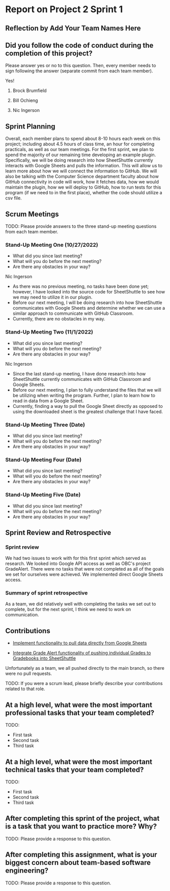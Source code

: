 # Report on Project 2 Sprint 1

## Reflection by Add Your Team Names Here

## Did you follow the code of conduct during the completion of this project?

Please answer yes or no to this question. Then, every member needs to sign following the answer (separate commit from each team member).

Yes!

1. Brock Brumfield

2. Bill Ochieng

3. Nic Ingerson

## Sprint Planning

Overall, each member plans to spend about 8-10 hours each week on this project; including about 4.5 hours of class time, an hour for completing practicals, as well as our team meetings. For the first sprint, we plan to spend the majority of our remaining time developing an example plugin. Specifically, we will be doing research into how SheetShuttle currently interacts with Google Sheets and pulls the information. This will allow us to learn more about how we will connect the information to GitHub. We will also be talking with the Computer Science department faculty about how GitHub connectivity in code will work, how it fetches data, how we would maintain the plugin, how we will deploy to GitHub, how to run tests for this program (if we need to in the first place), whether the code should utilize a csv file.

## Scrum Meetings

TODO: Please provide answers to the three stand-up meeting questions from each team member.

### Stand-Up Meeting One (10/27/2022)

- What did you since last meeting?
- What will you do before the next meeting?
- Are there any obstacles in your way?

Nic Ingerson
- As there was no previous meeting, no tasks have been done yet; however, I have looked into the source code for SheetShuttle to see how we may need to utilize it in our plugin.
- Before our next meeting, I will be doing research into how SheetShuttle communicates with Google Sheets and determine whether we can use a similar approach to communicate with GitHub Classroom.
- Currently, there are no obstacles in my way.

### Stand-Up Meeting Two (11/1/2022)

- What did you since last meeting?
- What will you do before the next meeting?
- Are there any obstacles in your way?

Nic Ingerson
- Since the last stand-up meeting, I have done research into how SheetShuttle currently communicates with GitHub Classroom and Google Sheets.
- Before our next meeting, I plan to fully understand the files that we will be utilizing when writing the program. Further, I plan to learn how to read in data from a Google Sheet.
- Currently, finding a way to pull the Google Sheet directly as opposed to using the downloaded sheet is the greatest challenge that I have faced.

### Stand-Up Meeting Three (Date)

- What did you since last meeting?
- What will you do before the next meeting?
- Are there any obstacles in your way?

### Stand-Up Meeting Four (Date)

- What did you since last meeting?
- What will you do before the next meeting?
- Are there any obstacles in your way?

### Stand-Up Meeting Five (Date)

- What did you since last meeting?
- What will you do before the next meeting?
- Are there any obstacles in your way?

## Sprint Review and Retrospective

### Sprint review

We had two issues to work with for this first sprint which served as research. We looked into Google API access as well as OBC's project GradeAlert. There were no tasks that were not completed as all of the goals we set for ourselves were achieved. We implemented direct Google Sheets access.

### Summary of sprint retrospective

As a team, we did relatively well with completing the tasks we set out to complete, but for the next sprint, I think we need to work on communication.

## Contributions

- [Implement functionality to pull data directly from Google Sheets](https://github.com/CMPSC-203-Allegheny-College-Fall-2022/automated-grading-plugin/issues/5)

- [Integrate Grade Alert functionality of pushing individual Grades to Gradebooks into SheetShuttle](https://github.com/CMPSC-203-Allegheny-College-Fall-2022/automated-grading-plugin/issues/2)

Unfortunately as a team, we all pushed directly to the main branch, so there were no pull requests.

TODO: If you were a scrum lead, please briefly describe your contributions related to that role.

## At a high level, what were the most important professional tasks that your team completed?

TODO:

- First task
- Second task
- Third task

## At a high level, what were the most important technical tasks that your team completed?

TODO:

- First task
- Second task
- Third task

## After completing this sprint of the project, what is a task that you want to practice more? Why?

TODO: Please provide a response to this question.

## After completing this assignment, what is your biggest concern about team-based software engineering?

TODO: Please provide a response to this question.
